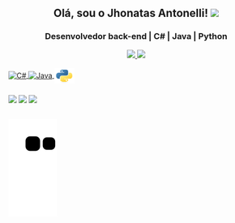 <h2 align="center"> Olá, sou o Jhonatas Antonelli! <img src="https://raw.githubusercontent.com/tavareshenrique/tavareshenrique/master/gifs/Hi.gif" width="30px"> </h2>
<h3 align="center"> Desenvolvedor back-end | C# | Java | Python </h3>

<div align="center">
  <a href="https://github.com/JhonatasAntonelli">
  <img width="42%" src="https://github-readme-stats.vercel.app/api?username=JhonatasAntonelli&show_icons=true&theme=dracula&include_all_commits=true&count_private=true"/>
  <img width="50%" src="https://github-readme-stats.vercel.app/api/top-langs/?username=JhonatasAntonelli&layout=compact&langs_count=7&theme=dracula"/>
</div>

<div style="display: inline_block"><br>
  <img align="center" alt="C#" height="30" width="40" src="https://cdn.jsdelivr.net/gh/devicons/devicon/icons/csharp/csharp-original.svg" /> 
  <img align="center" alt="Java" height="30" width="40" src="https://cdn.jsdelivr.net/gh/devicons/devicon/icons/java/java-original.svg" />
  <img align="center" alt="Python" height="30" width="40" src="https://raw.githubusercontent.com/devicons/devicon/master/icons/python/python-original.svg">
</div>

  ###
  
<div> 
 <a href="https://www.linkedin.com/in/jhonatasantonelli/" target="_blank"><img src="https://img.shields.io/badge/-LinkedIn-%230077B5?style=for-the-badge&logo=linkedin&logoColor=white" target="_blank"></a>
  <a href="https://www.instagram.com/jhonatasantonelli/" target="_blank"><img src="https://img.shields.io/badge/-Instagram-%23E4405F?style=for-the-badge&logo=instagram&logoColor=white" target="_blank"></a>
 <a href = "mailto:jonatasantonelli@gmail.com"><img src="https://img.shields.io/badge/Gmail-D14836?style=for-the-badge&logo=gmail&logoColor=white" target="_blank"></a>
</div>
  
##
 
  ![Snake animation](https://github.com/JhonatasAntonelli/JhonatasAntonelli/blob/output/github-contribution-grid-snake.svg)
 


<!--
**JhonatasAntonelli/JhonatasAntonelli** is a ✨ _special_ ✨ repository because its `README.md` (this file) appears on your GitHub profile.

Here are some ideas to get you started:

- 🔭 I’m currently working on ...
- 🌱 I’m currently learning ...
- 👯 I’m looking to collaborate on ...
- 🤔 I’m looking for help with ...
- 💬 Ask me about ...
- 📫 How to reach me: ...
- 😄 Pronouns: ...
- ⚡ Fun fact: ...
-->
